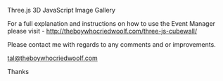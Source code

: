Three.js 3D JavaScript Image Gallery

For a full explanation and instructions on how to use the Event Manager please visit - http://theboywhocriedwoolf.com/three-js-cubewall/

Please contact me with regards to any comments and or improvements.

tal@theboywhocriedwoolf.com

Thanks